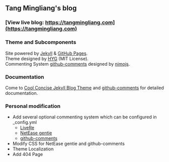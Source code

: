 ## Tang Mingliang's blog

### [View live blog: https://tangmingliang.com](https://tangmingliang.com)

### Theme and Subcomponents

Site powered by [Jekyll](https://jekyllrb.com/) & [GitHub Pages](https://pages.github.com/).  
Theme designed by [HYG](https://github.com/Gaohaoyang) (MIT License).  
Commenting System [github-comments](https://github.com/nimojs/github-comments) 
designed by [nimojs](https://github.com/nimojs).

### Documentation
Come to [Cool Concise Jekyll Blog Theme](https://github.com/Gaohaoyang/gaohaoyang.github.io) and 
[github-comments](https://github.com/nimojs/github-comments) for detailed documentation.

### Personal modification

- Add several optional commenting system which can be configured in _config.yml
	- [LiveRe](https://livere.com)
	- [NetEase gentie](https://gentie.163.com/)
	- [github-comments](https://github.com/nimojs/github-comments)
- Modify CSS for NetEase gentie and github-comments
- Theme Localization
- Add 404 Page

